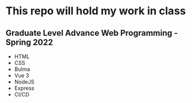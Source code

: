 # This repo will hold my work in class

## Graduate Level Advance Web Programming - Spring 2022

- HTML
- CSS
- Bulma
- Vue 3
- NodeJS
- Express
- CI/CD

